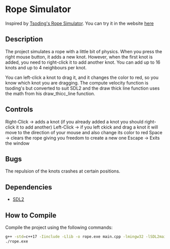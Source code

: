 # Rope Simulator

Inspired by [Tsoding's Rope Simulator](https://github.com/tsoding/rope-jai). You can try it in the website [here](https://georgikaradakov.github.io/rope-simulator-web/)

## Description
The project simulates a rope with a little bit of physics. 
When you press the right mouse button, it adds a new knot. 
However, when the first knot is added, you need to right-click it to add another knot. You can add up to 16 knots and up to 4 neighbours per knot.

You can left-click a knot to drag it, and it changes the color to red,
so you know which knot you are dragging. The compute velocity function is tsoding's but converted to suit SDL2 and the draw thick line function uses the math from his draw_thicc_line function.

## Controls
Right-Click -> adds a knot (if you already added a knot you should right-click it to add another)
Left-Click  -> if you left ckick and drag a knot it will move to the direction of your mouse and also change its color to red
Space       -> clears the rope giving you freedom to create a new one
Escape      -> Exits the window

## Bugs
The repulsion of the knots crashes at certain positions.

## Dependencies
- [SDL2](https://www.libsdl.org/)

## How to Compile
Compile the project using the following commands:

```bash
g++ -std=c++17 -Iinclude -Llib -o rope.exe main.cpp -lmingw32 -lSDL2main -lSDL2
./rope.exe
